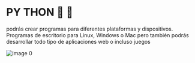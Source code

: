 # PY THON   🐍  💚
podrás crear programas para diferentes plataformas y dispositivos. Programas de escritorio para Linux, Windows o Mac pero también podrás desarrollar todo tipo de aplicaciones web o incluso juegos

![image](https://user-images.githubusercontent.com/72534486/225201705-bac0aaf3-d1c4-4864-911f-551adca32095.png)
0

